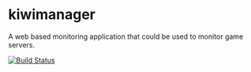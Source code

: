 kiwimanager
===========

A web based monitoring application that could be used to monitor game servers.

[![Build Status](https://drone.io/github.com/Zenol/kiwimanager/status.png)](https://drone.io/github.com/Zenol/kiwimanager/latest)
